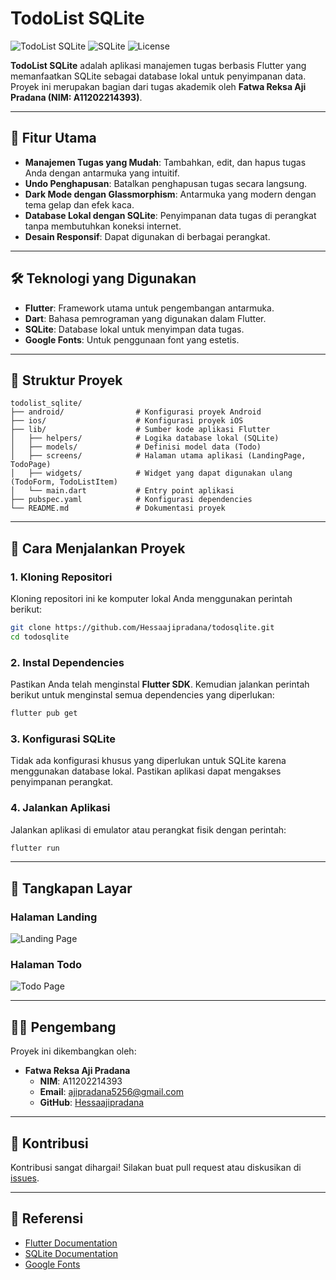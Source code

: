 
# TodoList SQLite

![TodoList SQLite](https://img.shields.io/badge/Flutter-Framework-blue?style=flat-square&logo=flutter)
![SQLite](https://img.shields.io/badge/SQLite-Database-blue?style=flat-square&logo=sqlite)
![License](https://img.shields.io/badge/License-MIT-green?style=flat-square)

**TodoList SQLite** adalah aplikasi manajemen tugas berbasis Flutter yang memanfaatkan SQLite sebagai database lokal untuk penyimpanan data. Proyek ini merupakan bagian dari tugas akademik oleh **Fatwa Reksa Aji Pradana (NIM: A11202214393)**.

---

## 📜 Fitur Utama

- **Manajemen Tugas yang Mudah**: Tambahkan, edit, dan hapus tugas Anda dengan antarmuka yang intuitif.
- **Undo Penghapusan**: Batalkan penghapusan tugas secara langsung.
- **Dark Mode dengan Glassmorphism**: Antarmuka yang modern dengan tema gelap dan efek kaca.
- **Database Lokal dengan SQLite**: Penyimpanan data tugas di perangkat tanpa membutuhkan koneksi internet.
- **Desain Responsif**: Dapat digunakan di berbagai perangkat.

---

## 🛠️ Teknologi yang Digunakan

- **Flutter**: Framework utama untuk pengembangan antarmuka.
- **Dart**: Bahasa pemrograman yang digunakan dalam Flutter.
- **SQLite**: Database lokal untuk menyimpan data tugas.
- **Google Fonts**: Untuk penggunaan font yang estetis.

---

## 📂 Struktur Proyek

```plaintext
todolist_sqlite/
├── android/                # Konfigurasi proyek Android
├── ios/                    # Konfigurasi proyek iOS
├── lib/                    # Sumber kode aplikasi Flutter
│   ├── helpers/            # Logika database lokal (SQLite)
│   ├── models/             # Definisi model data (Todo)
│   ├── screens/            # Halaman utama aplikasi (LandingPage, TodoPage)
│   ├── widgets/            # Widget yang dapat digunakan ulang (TodoForm, TodoListItem)
│   └── main.dart           # Entry point aplikasi
├── pubspec.yaml            # Konfigurasi dependencies
└── README.md               # Dokumentasi proyek
```

---

## 🚀 Cara Menjalankan Proyek

### 1. Kloning Repositori
Kloning repositori ini ke komputer lokal Anda menggunakan perintah berikut:
```bash
git clone https://github.com/Hessaajipradana/todosqlite.git
cd todosqlite
```

### 2. Instal Dependencies
Pastikan Anda telah menginstal **Flutter SDK**. Kemudian jalankan perintah berikut untuk menginstal semua dependencies yang diperlukan:
```bash
flutter pub get
```

### 3. Konfigurasi SQLite
Tidak ada konfigurasi khusus yang diperlukan untuk SQLite karena menggunakan database lokal. Pastikan aplikasi dapat mengakses penyimpanan perangkat.

### 4. Jalankan Aplikasi
Jalankan aplikasi di emulator atau perangkat fisik dengan perintah:
```bash
flutter run
```

---

## 🎨 Tangkapan Layar

### Halaman Landing
![Landing Page](https://via.placeholder.com/800x400?text=Landing+Page)

### Halaman Todo
![Todo Page](https://via.placeholder.com/800x400?text=Todo+Page)

---

## 🧑‍💻 Pengembang

Proyek ini dikembangkan oleh:

- **Fatwa Reksa Aji Pradana**  
  - **NIM**: A11202214393  
  - **Email**: [ajipradana5256@gmail.com](mailto:ajipradana5256@gmail.com)  
  - **GitHub**: [Hessaajipradana](https://github.com/Hessaajipradana)

---

## 🌟 Kontribusi

Kontribusi sangat dihargai! Silakan buat pull request atau diskusikan di [issues](https://github.com/Hessaajipradana/todosqlite/issues).

---

## 🔗 Referensi

- [Flutter Documentation](https://docs.flutter.dev/)
- [SQLite Documentation](https://www.sqlite.org/docs.html)
- [Google Fonts](https://fonts.google.com/)
